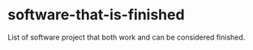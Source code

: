 # software-that-is-finished
List of software project that both work and can be considered finished. 
